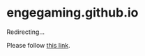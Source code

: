 # engegaming.github.io
<!DOCTYPE html>
<html>
  <head>
    <meta http-equiv="refresh" content="1; url='https://engegaming.github.io/index.html'" />
  </head>
  <body>
    <p>Redirecting...</p>
    <p>Please follow <a href="https://engegaming.github.io/index.html">this link</a>.</p>
  </body>
</html>
